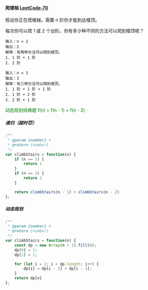 #### 爬楼梯 [LeetCode-70](https://leetcode.cn/problems/climbing-stairs/)

假设你正在爬楼梯。需要 n 阶你才能到达楼顶。

每次你可以爬 1 或 2 个台阶。你有多少种不同的方法可以爬到楼顶呢？

```
输入：n = 2
输出：2
解释：有两种方法可以爬到楼顶。
1. 1 阶 + 1 阶
2. 2 阶
```

```
输入：n = 3
输出：3
解释：有三种方法可以爬到楼顶。
1. 1 阶 + 1 阶 + 1 阶
2. 1 阶 + 2 阶
3. 2 阶 + 1 阶
```
<font color=green>动态规划经典题 f(n) = f(n - 1) + f(n - 2)</font>

##### 递归（超时😈）
```js
/**
 * @param {number} n
 * @return {number}
 */
var climbStairs = function(n) {
    if (n == 1) {
        return 1
    }
    if (n == 2) {
        return 2
    }

    return climbStairs(n - 1) + climbStairs(n - 2)
};
```

##### 动态规划
```js
/**
 * @param {number} n
 * @return {number}
 */
var climbStairs = function(n) {
    const dp = new Array(n + 1).fill(0);
    dp[0] = 1;
    dp[1] = 1;

    for (let i = 2; i < dp.length; i++) {
        dp[i] = dp[i - 2] + dp[i - 1];
    }
    return dp[n]
};
```